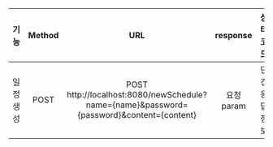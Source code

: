 | 기능 | Method | URL | response | 상태코드 |
| :-: | :-: | :-: | :-: | :-: |
| 일정 생성 | POST | POST http://localhost:8080/newSchedule?name={name}&password={password}&content={content}| 요청 param | 단건 응답 정보 | 200: 정상 조회 |

